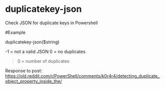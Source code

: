 # duplicatekey-json
Check JSON for duplicate keys in Powershell

#Example  
  
duplicatekey-json($string)

-1 = not a valid JSON
 0 = no duplicates  
>0 = number of duplicates

Response to post: https://old.reddit.com/r/PowerShell/comments/k0r4r4/detecting_duplicate_object_property_inside_the/
